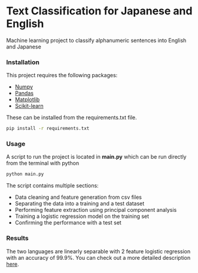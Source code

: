 # Text Classification for Japanese and English
Machine learning project to classify alphanumeric sentences into English and Japanese

### Installation
This project requires the following packages:
- [Numpy](http://www.numpy.org/)
- [Pandas](http://pandas.pydata.org/)
- [Matplotlib](http://matplotlib.org/)
- [Scikit-learn](http://scikit-learn.org/stable/)

These can be installed from the requirements.txt file.

``` bash
pip install -r requirements.txt
```

### Usage 

A script to run the project is located in **main.py** which can be run directly from the terminal with python 
```bash
python main.py
```
The script contains multiple sections:
- Data cleaning and feature generation from csv files
- Separating the data into a training and a test dataset
- Performing feature extraction using principal component analysis
- Training a logistic regression model on the training set
- Confirming the performance with a test set

### Results 

The two languages are linearly separable with 2 feature logistic regression with an accuracy of 99.9%.
You can check out a more detailed description [here](https://info.tcnunes.com/projects/textclassification).


